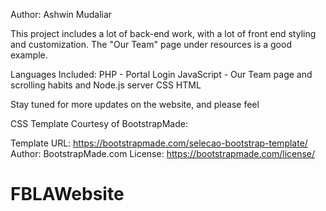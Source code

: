 Author: Ashwin Mudaliar

This project includes a lot of back-end work, with a lot of front end styling and customization. The "Our Team" page under resources is a good example. 

Languages Included:
PHP - Portal Login
JavaScript - Our Team page and scrolling habits and Node.js server
CSS
HTML


Stay tuned for more updates on the website, and please feel 



















CSS Template Courtesy of BootstrapMade:

Template URL: https://bootstrapmade.com/selecao-bootstrap-template/
Author: BootstrapMade.com
License: https://bootstrapmade.com/license/
# FBLAWebsite
